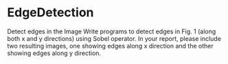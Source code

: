 # EdgeDetection
Detect edges in the Image
Write programs to detect edges in Fig. 1 (along both x and y directions) using Sobel operator. In your report,
please include two resulting images, one showing edges along x direction and the other showing edges along y
direction.
